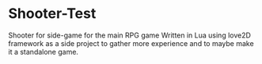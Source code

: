 # Shooter-Test
Shooter for side-game for the main RPG game
Written in Lua using love2D framework as a side project to gather more experience and to maybe make it a standalone game.
